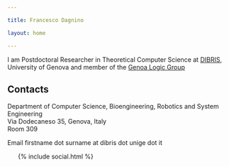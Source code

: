 ```yaml
---

title: Francesco Dagnino 

layout: home

---
```



I am Postdoctoral Researcher in Theoretical Computer Science at [DIBRIS](https://dibris.unige.it), University of Genova and 
member of the [Genoa Logic Group](http://logic.dima.unige.it) 

## Contacts 
Department of Computer Science, Bioengineering, Robotics and System Engineering  
Via Dodecaneso 35, Genova, Italy  
Room 309

Email firstname dot surname at dibris dot unige dot it 

<style> 
  .social-contacts { list-style: none; margin-left: 0 } 
  .social-contacts li { display: inline } 
</style> 
<ul class="social-contacts"> 
  {% include social.html %} 
</ul> 

